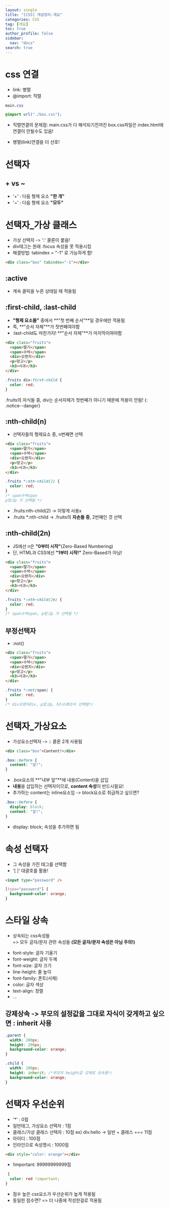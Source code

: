 ```yaml
---
layout: single
title: "[CSS] 개념정리-개요"
categories: CSS
tag: [개요]
toc: true
author_profile: false
sidebar:
  nav: "docs"
search: true
---
```


# css 연결

- link: 병렬
- @import: 직렬

```css
main.css

@import url("./box.css");
```

- 직렬연결의 문제점: main.css가 다 해석되기전까진 box.css파일은 index.html에 연결이 안될수도 있음!

- 병렬(link)연결을 더 선호!

# 선택자

## + vs ~

- '+' : 다음 형제 요소 **"한 개"**
- '~' : 다음 형제 요소 **"모두"**

# 선택자\_가상 클래스

- 가상 선택자 -> ':' 콜론이 붙음!
- div태그는 원래 :focus 속성을 못 적용시킴
- 해결방법: tabindex = "-1" 로 가능하게 함!

```html
<div class="box" tabindex="-1"></div>
```

## :active

- 계속 클릭을 누른 상태일 때 적용됨

## :first-child, :last-child

- **"형제 요소들"** 중에서 **"첫 번째 순서"**일 경우에만 적용됨
- 즉, **"순서 자체"**가 첫번째여야함
- :last-child도 마찬가지! **"순서 자체"**가 마지막이여야함

```html
<div class="fruits">
  <span>딸기</span>
  <span>수박</span>
  <div>오렌지</div>
  <p>망고</p>
  <h3>사과</h3>
</div>
```

```css
.fruits div:first-child {
  color: red;
}
```

.fruits의 자식들 중, div는 순서자체가 첫번째가 아니기 때문에 적용이 안됨!
{: .notice--danger}

## :nth-child(n)

- 선택자들의 형제요소 중, n번째면 선택

```html
<div class="fruits">
  <span>딸기</span>
  <span>수박</span>
  <div>오렌지</div>
  <p>망고</p>
  <h3>사과</h3>
</div>
```

```css
.fruits *:nth-child(2) {
  color: red;
}
/* span수박span
p망고p 가 선택됨 */
```

- .fruits:nth-child(2) -> 이렇게 사용x
- .fruits \*:nth-child -> .fruits의 **자손들 중**, 2번째인 것 선택

## :nth-child(2n)

- JS에선 n은 **"0부터 시작"**(Zero-Based Numbering)
- 단, HTML과 CSS에선 **"1부터 시작!"** Zero-Based가 아님!

```html
<div class="fruits">
  <span>딸기</span>
  <span>수박</span>
  <div>오렌지</div>
  <p>망고</p>
  <h3>사과</h3>
</div>
```

```css
.fruits *:nth-child(2n) {
  color: red;
}
/* span수박span, p망고p 가 선택됨 */
```

## 부정선택자

- :not()

```html
<div class="fruits">
  <span>딸기</span>
  <span>수박</span>
  <div>오렌지</div>
  <p>망고</p>
  <h3>사과</h3>
</div>
```

```css
.fruits *:not(span) {
  color: red;
}
/* div오렌지div, p망고p, h3사과h3이 선택됨*/
```

# 선택자\_가상요소

- 가상요소선택자 -> :: 콜론 2개 사용됨

```html
<div class="box">Content!</div>
```

```css
.box::before {
  content: "앞!";
}
```

- .box요소의 **"내부 앞"**에 내용(Content)을 삽입
- **내용**을 삽입하는 선택자이므로, **content 속성**이 반드시필요!
- 추가하는 content는 inline요소임 -> block요소로 취급하고 싶으면?

```css
.box::before {
  display: block;
  content: "앞!";
}
```

- display: block; 속성을 추가하면 됨

# 속성 선택자

- 그 속성을 가진 태그를 선택함
- '[ ]' 대괄호를 활용!

```html
<input type="password" />
```

```css
[type="password"] {
  background-color: orange;
}
```

# 스타일 상속

- 상속되는 css속성들  
 => 모두 글자/문자 관련 속성들 **(모든 글자/문자 속성은 아님 주의!)**
<div class="notice--success">
  <ul>
    <li>font-style: 글자 기울기</li>
    <li>font-weight: 글자 두께</li>
    <li>font-size: 글자 크기</li>
    <li>line-height: 줄 높이</li>
    <li>font-family: 폰트(서체)</li>
    <li>color: 글자 색상</li>
    <li>text-align: 정렬</li>
    <li>...</li>
  </ul>
</div>

## 강제상속 -> 부모의 설정값을 그대로 자식이 갖게하고 싶으면 : **inherit** 사용

```css
.parent {
  width: 200px;
  height: 200px;
  background-color: orange;
}

.child {
  width: 100px;
  height: inherit; /*부모의 height값 강제로 상속됨*/
  background-color: orange;
}
```

# 선택자 우선순위

- '\*' : 0점
- 일반태그, 가상요소 선택자 : 1점
- 클래스/가상 클래스 선택자 : 10점 ex) div.hello -> 일반 + 클래스 === 11점
- 아이디 : 100점
- 인라인으로 속성명시 : 1000점

```html
<div style="color: orange"></div>
```

- !important: 99999999999점

```css
 {
  color: red !important;
}
```

- 점수 높은 css요소가 우선순위가 높게 적용됨
- 동일한 점수면? => 더 나중에 작성한걸로 적용됨
